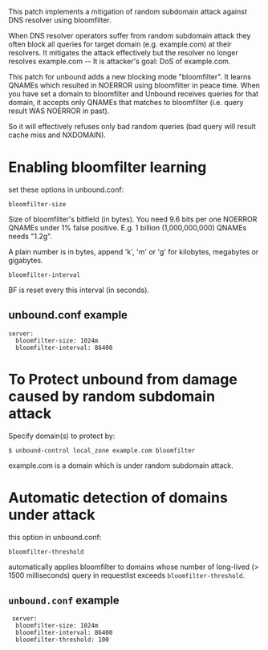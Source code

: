   This patch implements a mitigation of random subdomain attack
against DNS resolver using bloomfilter.

  When DNS resolver operators suffer from random subdomain attack
they often block all queries for target domain (e.g. example.com) at their resolvers.
It mitigates the attack effectively but the resolver no longer
resolves example.com -- It is attacker's goal: DoS of example.com.

  This patch for unbound adds a new blocking mode "bloomfilter".
It learns QNAMEs which resulted in NOERROR using bloomfilter in peace time.
When you have set a domain to bloomfilter and Unbound receives queries
for that domain, it accepts only QNAMEs that matches to bloomfilter
(i.e. query result WAS NOERROR in past).

So it will effectively refuses only bad random queries
(bad query will result cache miss and NXDOMAIN).

# Enabling bloomfilter learning

  set these options in unbound.conf:

`bloomfilter-size`

  Size of bloomfilter's bitfield (in bytes). You need 9.6 bits
  per one NOERROR QNAMEs under 1% false positive.
  E.g. 1 billion (1,000,000,000) QNAMEs needs "1.2g".

  A plain number is in bytes, append 'k', 'm'  or  'g'
  for  kilobytes,  megabytes  or  gigabytes.

`bloomfilter-interval`

  BF is reset every this interval (in seconds).
  
## unbound.conf example
    server:
      bloomfilter-size: 1024m
      bloomfilter-interval: 86400


# To Protect unbound from damage caused by random subdomain attack

Specify domain(s) to protect by:

    $ unbound-control local_zone example.com bloomfilter
  
example.com is a domain which is under random subdomain attack.
  
# Automatic detection of domains under attack

this option in unbound.conf:

    bloomfilter-threshold

automatically applies bloomfilter to domains whose number of long-lived (> 1500 milliseconds) query
in requestlist exceeds `bloomfilter-threshold`.
  
## `unbound.conf` example
     server:
      bloomfilter-size: 1024m
      bloomfilter-interval: 86400
      bloomfilter-threshold: 100
